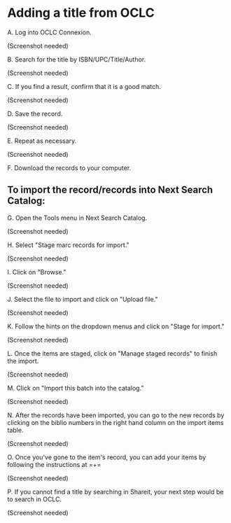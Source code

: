 # Adding a title from OCLC

A. Log into OCLC Connexion.

\(Screenshot needed\)

B. Search for the title by ISBN/UPC/Title/Author.

\(Screenshot needed\)

C. If you find a result, confirm that it is a good match.

\(Screenshot needed\)

D. Save the record.

\(Screenshot needed\)

E. Repeat as necessary.

\(Screenshot needed\)

F. Download the records to your computer.

## To import the record/records into Next Search Catalog:

G. Open the Tools menu in Next Search Catalog.

\(Screenshot needed\)

H. Select "Stage marc records for import."

\(Screenshot needed\)

I. Click on "Browse."

\(Screenshot needed\)

J. Select the file to import and click on "Upload file."

\(Screenshot needed\)

K. Follow the hints on the dropdown menus and click on "Stage for import."

\(Screenshot needed\)

L. Once the items are staged, click on "Manage staged records" to finish the import.

\(Screenshot needed\)

M. Click on "Import this batch into the catalog."

\(Screenshot needed\)

N. After the records have been imported, you can go to the new records by clicking on the biblio numbers in the right hand column on the import items table.

\(Screenshot needed\)

O. Once you've gone to the item's record, you can add your items by following the instructions at =+=

\(Screenshot needed\)

P. If you cannot find a title by searching in Shareit, your next step would be to search in OCLC.

\(Screenshot needed\)

